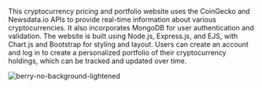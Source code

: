 This cryptocurrency pricing and portfolio website uses the CoinGecko and Newsdata.io APIs to provide real-time information about various cryptocurrencies. It also incorporates MongoDB for user authentication and validation. The website is built using Node.js, Express.js, and EJS, with Chart.js and Bootstrap for styling and layout. Users can create an account and log in to create a personalized portfolio of their cryptocurrency holdings, which can be tracked and updated over time.

![berry-no-background-lightened](https://user-images.githubusercontent.com/57599008/204283590-640c870a-7445-4ee8-aa60-9f08a46fceac.png)


